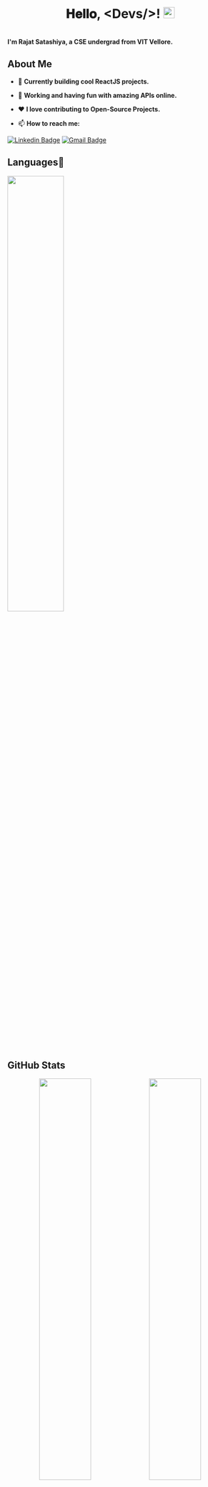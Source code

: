 <h1 align="center">
𝐇𝐞𝐥𝐥𝐨, &lt;Devs/&gt;! 
<img src="https://media.giphy.com/media/hvRJCLFzcasrR4ia7z/giphy.gif" width="25px">
</h1>
<br>
<b>I'm Rajat Satashiya, a CSE undergrad from VIT Vellore.</b>
<br>

## About Me

- 🔭 <b> Currently building cool ReactJS projects.</b>

- 🌱 <b> Working and having fun with amazing APIs online.</b>

- ❤️ <b> I love contributing to Open-Source Projects.</b>

- 📫 <b> How to reach me: </b>

[![Linkedin Badge](https://img.shields.io/badge/-RajatSatashiya-blue?style=flat-square&logo=Linkedin&logoColor=white&link=https://www.linkedin.com/in/rajatsatashiya/)](https://www.linkedin.com/in/rajatsatashiya/)
[![Gmail Badge](https://img.shields.io/badge/-rajat09satashiya@gmail.com-c14438?style=flat-square&logo=Gmail&logoColor=white&link=mailto:rajat09satashiya@gmail.com)](mailto:rajat09satashiya@gmail.com)


## Languages🐧 

<img width="50%" src="https://github-readme-stats.vercel.app/api/top-langs/?username=RajatSatashiya&theme=tokyonight&langs_count=10&layout=compact&show_icons=true&border_radius=40">

## GitHub Stats

<p align="center">

<img width="48%" src="https://github-readme-stats.vercel.app/api?username=RajatSatashiya&theme=tokyonight&show_icons=true">

<img width="48%" src="http://github-readme-streak-stats.herokuapp.com?user=RajatSatashiya&theme=tokyonight">

 </p>

